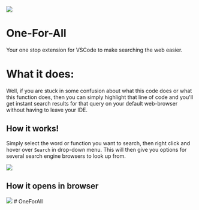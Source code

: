 <img src=https://raw.githubusercontent.com/DavidMaNYC/One-For-All/main/resources/new-logo.png />

# One-For-All
Your one stop extension for VSCode to make searching the web easier.

# What it does:
Well, if you are stuck in some confusion about what this code does or what this function does, then you can simply highlight that line of code and you'll get instant search results for that query on your default web-browser without having to leave your IDE.

## How it works!
Simply select the word or function you want to search, then right click and hover over `Search` in drop-down menu. This will then give you options for several search engine browsers to look up from.

<img src=https://raw.githubusercontent.com/DavidMaNYC/One-For-All/main/resources/Example.PNG />

## How it opens in browser

<img src=https://raw.githubusercontent.com/DavidMaNYC/One-For-All/main/resources/Example%202.png />
#   O n e F o r A l l  
 